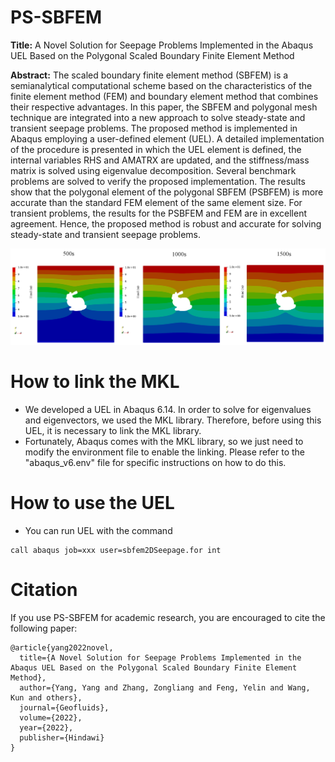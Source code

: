 # PS-SBFEM
**Title:** A Novel Solution for Seepage Problems Implemented in the Abaqus UEL Based on the Polygonal Scaled Boundary Finite Element Method

**Abstract:** 
The scaled boundary finite element method (SBFEM) is a semianalytical computational scheme based on the characteristics of the
finite element method (FEM) and boundary element method that combines their respective advantages. In this paper, the SBFEM
and polygonal mesh technique are integrated into a new approach to solve steady-state and transient seepage problems. The
proposed method is implemented in Abaqus employing a user-defined element (UEL). A detailed implementation of the
procedure is presented in which the UEL element is defined, the internal variables RHS and AMATRX are updated, and the
stiffness/mass matrix is solved using eigenvalue decomposition. Several benchmark problems are solved to verify the proposed
implementation. The results show that the polygonal element of the polygonal SBFEM (PSBFEM) is more accurate than the
standard FEM element of the same element size. For transient problems, the results for the PSBFEM and FEM are in excellent
agreement. Hence, the proposed method is robust and accurate for solving steady-state and transient seepage problems.

![alt](img.png)

# How to link the MKL
- We developed a UEL in Abaqus 6.14. In order to solve for eigenvalues and eigenvectors, we used the MKL library. Therefore, before using this UEL, it is necessary to link the MKL library.
- Fortunately, Abaqus comes with the MKL library, so we just need to modify the environment file to enable the linking. Please refer to the "abaqus_v6.env" file for specific instructions on how to do this. 

# How to use the UEL
- You can run UEL with the command
```dos
call abaqus job=xxx user=sbfem2DSeepage.for int 
```

# Citation
If you use PS-SBFEM for academic research, you are encouraged to cite the following paper:

```
@article{yang2022novel,
  title={A Novel Solution for Seepage Problems Implemented in the Abaqus UEL Based on the Polygonal Scaled Boundary Finite Element Method},
  author={Yang, Yang and Zhang, Zongliang and Feng, Yelin and Wang, Kun and others},
  journal={Geofluids},
  volume={2022},
  year={2022},
  publisher={Hindawi}
}
```
